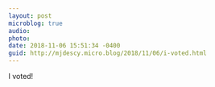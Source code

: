 ```yaml
---
layout: post
microblog: true
audio: 
photo: 
date: 2018-11-06 15:51:34 -0400
guid: http://mjdescy.micro.blog/2018/11/06/i-voted.html
---
```

I voted!
